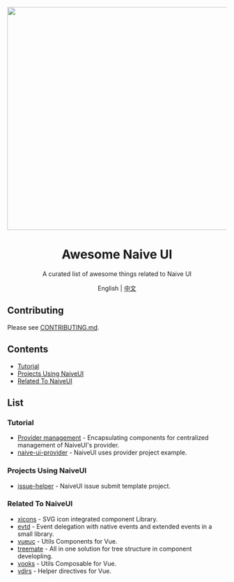 <p align="center">
  <img width="512px" src="https://naiveui.oss-cn-hongkong.aliyuncs.com/awesomenaive.jpg" />
</p>

<h1 align="center">Awesome Naive UI</h1>
<p align="center">A curated list of awesome things related to Naive UI</p>

<p align="center">English | <a href="README.zh-CN.md">中文</a></p>

## Contributing

Please see [CONTRIBUTING.md](https://github.com/naive-ui/awesome-naive/blob/main/CONTRIBUTING.md).

## Contents

- [Tutorial](#Tutorial)
- [Projects Using NaiveUI](#Projects-Using-NaiveUI)
- [Related To NaiveUI](#Related-To-NaiveUI)

## List

<!-- md-parser-start -->

### Tutorial

- [Provider management](https://amadeus711.github.io/note/vue/naive-ui-provider-management.html) - Encapsulating components for centralized management of NaiveUI's provider.
- [naive-ui-provider](https://github.com/Talljack/naive-ui-provider) - NaiveUI uses provider project example.

### Projects Using NaiveUI

- [issue-helper](https://github.com/naive-ui/issue-helper) - NaiveUI issue submit template project.

### Related To NaiveUI

- [xicons](https://github.com/07akioni/xicons) - SVG icon integrated component Library.
- [evtd](https://github.com/07akioni/evtd) - Event delegation with native events and extended events in a small library.
- [vueuc](https://github.com/07akioni/vueuc) - Utils Components for Vue.
- [treemate](https://github.com/07akioni/treemate) - All in one solution for tree structure in component developling.
- [vooks](https://github.com/07akioni/vooks) - Utils Composable for Vue.
- [vdirs](https://github.com/07akioni/vdirs) - Helper directives for Vue.
